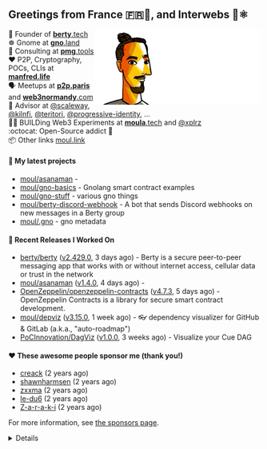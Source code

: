 ## Greetings from France 🇫🇷👋, and Interwebs 🚀⚛️

<img align="right" src="https://raw.githubusercontent.com/moul/moul/main/contribute.gif">

:hammer: Founder of [**berty**.tech](https://berty.tech "Berty Technologies")<br/>
:wheel_of_dharma: Gnome at [**gno**.land](https://gno.land "Gno Land")<br/>
:briefcase: Consulting at [**pmg**.tools](https://pmg.tools "PMG Consulting")<br/>
:heart: P2P, Cryptography, POCs, CLIs at [**manfred.life**](https://manfred.life "Manfred.Life")<br/>
:speaking_head: Meetups at [**p2p.paris**](https://p2p.paris "Paris P2P") and [**web3normandy**.com](https://web3normandy.com "Web3 Normandy")<br/>
:handshake: Advisor at [@scaleway](https://github.com/scaleway), [@kilnfi](https://github.com/kilnfi), [@teritori](https://github.com/teritori), [@progressive-identity](https://github.com/progressive-identity), ...<br/>
:scientist: BUILDing Web3 Experiments at [**moula**.tech](https://moula.tech "$MOULA") and [@xplrz](https://github.com/xplrz)<br/>
:octocat: Open-Source addict :syringe:<br/>
:package: Other links [moul.link](https://www.moul.link/)<br/>

#### 🌱 My latest projects


- [moul/asanaman](https://github.com/moul/asanaman) - 
- [moul/gno-basics](https://github.com/moul/gno-basics) - Gnolang smart contract examples
- [moul/gno-stuff](https://github.com/moul/gno-stuff) - various gno things
- [moul/berty-discord-webhook](https://github.com/moul/berty-discord-webhook) - A bot that sends Discord webhooks on new messages in a Berty group
- [moul/.gno](https://github.com/moul/.gno) - gno metadata

#### 🔭 Recent Releases I Worked On

- [berty/berty](https://github.com/berty/berty) ([v2.429.0](https://github.com/berty/berty/releases/tag/v2.429.0), 3 days ago) - Berty is a secure peer-to-peer messaging app that works with or without internet access, cellular data or trust in the network
- [moul/asanaman](https://github.com/moul/asanaman) ([v1.4.0](https://github.com/moul/asanaman/releases/tag/v1.4.0), 4 days ago) - 
- [OpenZeppelin/openzeppelin-contracts](https://github.com/OpenZeppelin/openzeppelin-contracts) ([v4.7.3](https://github.com/OpenZeppelin/openzeppelin-contracts/releases/tag/v4.7.3), 5 days ago) - OpenZeppelin Contracts is a library for secure smart contract development.
- [moul/depviz](https://github.com/moul/depviz) ([v3.15.0](https://github.com/moul/depviz/releases/tag/v3.15.0), 1 week ago) - 👓 dependency visualizer for GitHub &amp; GitLab (a.k.a., &#34;auto-roadmap&#34;)
- [PoCInnovation/DagViz](https://github.com/PoCInnovation/DagViz) ([v1.0.0](https://github.com/PoCInnovation/DagViz/releases/tag/v1.0.0), 3 weeks ago) - Visualize your Cue DAG


#### ❤️ These awesome people sponsor me (thank you!)


- [creack](https://github.com/creack) (2 years ago)
- [shawnharmsen](https://github.com/shawnharmsen) (2 years ago)
- [zxxma](https://github.com/zxxma) (2 years ago)
- [le-du6](https://github.com/le-du6) (2 years ago)
- [Z-a-r-a-k-i](https://github.com/Z-a-r-a-k-i) (2 years ago)

For more information, see [the sponsors page](https://github.com/sponsors/moul/).

<details>







  
  <h4>💪 Recent PRs</h4>
  <ul>
  
  <li><a href="https://github.com/gnolang/gno">gnolang/gno</a> - <a href="https://github.com/gnolang/gno/pull/321">chore: test broken genesis/configuration</a> (today) </li>
  
  <li><a href="https://github.com/moul/asanaman">moul/asanaman</a> - <a href="https://github.com/moul/asanaman/pull/10">feat: add &#39;team-list&#39;</a> (4 days ago) </li>
  
  <li><a href="https://github.com/moul/asanaman">moul/asanaman</a> - <a href="https://github.com/moul/asanaman/pull/8">feat: setup tablewriter ascii renderer</a> (5 days ago) </li>
  
  <li><a href="https://github.com/moul/asanaman">moul/asanaman</a> - <a href="https://github.com/moul/asanaman/pull/7">feat: add &#39;workspace-list&#39;</a> (5 days ago) </li>
  
  <li><a href="https://github.com/moul/asanaman">moul/asanaman</a> - <a href="https://github.com/moul/asanaman/pull/6">feat: add &#39;project-list --filter-*&#39;</a> (5 days ago) </li>
  
  </ul>

  <h4>📓 Gists I wrote</h4>
  <ul>
  <li><a href="https://gist.github.com/6653f870ce167ffccebd5372349e7516">ERC20 Token One File</a> (1 month ago)</li>
  <li><a href="https://gist.github.com/1b538e6a49e3d5bce011987c62441eea">All Paths Lead to Roam</a> (5 months ago)</li>
  <li><a href="https://gist.github.com/2dd66ce9133e6585040122d563afa039">github-other-repos.md</a> (2 years ago)</li>
  <li><a href="https://gist.github.com/3d9a81083861a2bb2a04b80dad79bb68">Yo! 👋👋</a> (2 years ago)</li>
  
  </ul>

  <h4>👯 Check out some of my recent followers</h4>
  <ul>
  
  <li><a href="https://github.com/Yangus-W">Yangus-W</a>
  <li><a href="https://github.com/jjramon1699-ai">jjramon1699-ai</a>
  <li><a href="https://github.com/aliesbelik">aliesbelik</a>
  <li><a href="https://github.com/SterlingChin">SterlingChin</a>
  <li><a href="https://github.com/DSHUGUI">DSHUGUI</a>
  </ul>

  <h4>💬 Feedback</h4>

  <p>
    If you use one of my projects, I'd love to hear from you!
    Don't be shy and let me know what you liked and what needs being improved.
    Got an issue? Open a ticket, I don't bite and will try my best to help!
  </p>

  <h4>📫 How to reach me</h4>
  <ul>
    <li>Twitter: <a href="https://twitter.com/moul">https://twitter.com/moul</a></li>
    <li>Blog: <a href="https://manfred.life/">https://manfred.life/</a></li>
  </ul>

  <hr />

  <summary>Details</summary>
  <img src="https://img.shields.io/badge/📦%20%20release-experimental-blue"/>
  <img src="https://img.shields.io/badge/coverage-@moul%20is%20unstable-red?logo=codecov"/>
  <img src="https://img.shields.io/badge/👤%20%20mood-👍%20👍%20👍-black"/>
  <img src="https://img.shields.io/badge/🌐%20%20country-France%20🇫🇷-pink"/>
  

  <hr />

  <img src="https://github-readme-stats.vercel.app/api?username=moul&count_private=true&show_icons=true"/>

  <img src="https://img.shields.io/date/1660563282.svg?label=build&colorB=purple" />

 <details><summary>Click!</summary> <details><summary>Click!</summary> <details><summary>Click!</summary> <details><summary>Click!</summary> <details><summary>Click!</summary> <details><summary>Click!</summary> <details><summary>Click!</summary> <details><summary>Click!</summary> <details><summary>Click!</summary> <details><summary>Click!</summary> <details><summary>Click!</summary> <details><summary>Click!</summary> <details><summary>Click!</summary> <details><summary>Click!</summary> <details><summary>Click!</summary> <details><summary>Click!</summary> <details><summary>Click!</summary> <details><summary>Click!</summary> <details><summary>Click!</summary> <details><summary>Click!</summary> <details><summary>Click!</summary> <details><summary>Click!</summary> Thank you 😎 </details> </details> </details> </details> </details> </details> </details> </details> </details> </details> </details> </details> </details> </details> </details> </details> </details> </details> </details> </details> </details> </details>
</details>

<img src="https://visitor-badge.glitch.me/badge?page_id=moul.moul" width="1" height="1"/>
